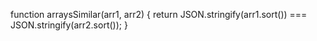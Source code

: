 function arraysSimilar(arr1, arr2) {
  return JSON.stringify(arr1.sort()) === JSON.stringify(arr2.sort());
}